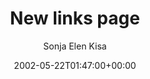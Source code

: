 ---
title: 'New links page'
posts: 2
hash: 't12'
author: 'Sonja Elen Kisa'
date: 2002-05-22T01:47:00+00:00
sources:
  - http://forums.tokipona.org/viewtopic.php%3Ft=12.html
tags:
  - english
  - lostmedia
  - grammar
---